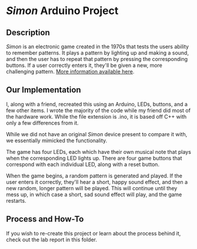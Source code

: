 # *Simon* Arduino Project

## Description
*Simon* is an electronic game created in the 1970s that tests the users ability to remember patterns. It plays a pattern by lighting up and making a sound, and then the user has to repeat that pattern by pressing the corresponding buttons. If a user correctly enters it, they'll be given a new, more challenging pattern. [More information available here](https://en.wikipedia.org/wiki/Simon_(game)).  

## Our Implementation
I, along with a friend, recreated this using an Arduino, LEDs, buttons, and a few other items. I wrote the majority of the code while my friend did most of the hardware work. While the file extension is .ino, it is based off C++ with only a few differences from it.  

While we did not have an original *Simon* device present to compare it with, we essentially mimicked the functionality.  

The game has four LEDs, each which have their own musical note that plays when the corresponding LED lights up. There are four game buttons that correspond with each individual LED, along with a reset button.  

When the game begins, a random pattern is generated and played. If the user enters it correctly, they'll hear a short, happy sound effect, and then a new random, longer pattern will be played. This will continue until they mess up, in which case a short, sad sound effect will play, and the game restarts.  

## Process and How-To
If you wish to re-create this project or learn about the process behind it, check out the lab report in this folder.
